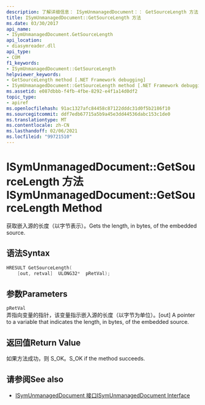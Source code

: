 ```yaml
---
description: 了解详细信息： ISymUnmanagedDocument：： GetSourceLength 方法
title: ISymUnmanagedDocument::GetSourceLength 方法
ms.date: 03/30/2017
api_name:
- ISymUnmanagedDocument.GetSourceLength
api_location:
- diasymreader.dll
api_type:
- COM
f1_keywords:
- ISymUnmanagedDocument::GetSourceLength
helpviewer_keywords:
- GetSourceLength method [.NET Framework debugging]
- ISymUnmanagedDocument::GetSourceLength method [.NET Framework debugging]
ms.assetid: e087dbbb-f4fb-4fbe-8292-e4f1a14d0df2
topic_type:
- apiref
ms.openlocfilehash: 91ac1327afc84458c87122dddc31d0f5b2186f10
ms.sourcegitcommit: ddf7edb67715a5b9a45e3dd44536dabc153c1de0
ms.translationtype: MT
ms.contentlocale: zh-CN
ms.lasthandoff: 02/06/2021
ms.locfileid: "99721510"
---
```

# <a name="isymunmanageddocumentgetsourcelength-method"></a><span data-ttu-id="bbab1-103">ISymUnmanagedDocument::GetSourceLength 方法</span><span class="sxs-lookup"><span data-stu-id="bbab1-103">ISymUnmanagedDocument::GetSourceLength Method</span></span>

<span data-ttu-id="bbab1-104">获取嵌入源的长度（以字节表示）。</span><span class="sxs-lookup"><span data-stu-id="bbab1-104">Gets the length, in bytes, of the embedded source.</span></span>  
  
## <a name="syntax"></a><span data-ttu-id="bbab1-105">语法</span><span class="sxs-lookup"><span data-stu-id="bbab1-105">Syntax</span></span>  
  
```cpp  
HRESULT GetSourceLength(  
    [out, retval]  ULONG32*  pRetVal);  
```  
  
## <a name="parameters"></a><span data-ttu-id="bbab1-106">参数</span><span class="sxs-lookup"><span data-stu-id="bbab1-106">Parameters</span></span>  

 `pRetVal`  
 <span data-ttu-id="bbab1-107">弄指向变量的指针，该变量指示嵌入源的长度（以字节为单位）。</span><span class="sxs-lookup"><span data-stu-id="bbab1-107">[out] A pointer to a variable that indicates the length, in bytes, of the embedded source.</span></span>  
  
## <a name="return-value"></a><span data-ttu-id="bbab1-108">返回值</span><span class="sxs-lookup"><span data-stu-id="bbab1-108">Return Value</span></span>  

 <span data-ttu-id="bbab1-109">如果方法成功，则 S_OK。</span><span class="sxs-lookup"><span data-stu-id="bbab1-109">S_OK if the method succeeds.</span></span>  
  
## <a name="see-also"></a><span data-ttu-id="bbab1-110">请参阅</span><span class="sxs-lookup"><span data-stu-id="bbab1-110">See also</span></span>

- [<span data-ttu-id="bbab1-111">ISymUnmanagedDocument 接口</span><span class="sxs-lookup"><span data-stu-id="bbab1-111">ISymUnmanagedDocument Interface</span></span>](isymunmanageddocument-interface.md)
